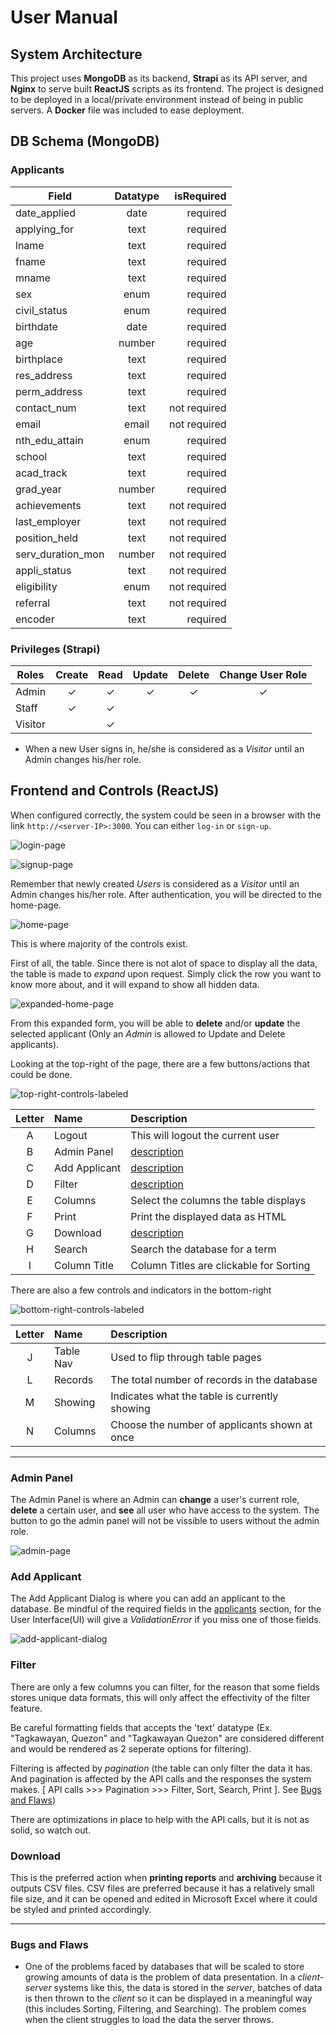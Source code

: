 # User Manual

## System Architecture

This project uses **MongoDB** as its backend, **Strapi** as its API server, and **Nginx** to serve built **ReactJS** scripts as its frontend. The project is designed to be deployed in a local/private environment instead of being in public servers. A **Docker** file was included to ease deployment.

## DB Schema (MongoDB)

### Applicants

| Field             | Datatype |   isRequired |
| ----------------- | :------: | -----------: |
| date_applied      |   date   |     required |
| applying_for      |   text   |     required |
| lname             |   text   |     required |
| fname             |   text   |     required |
| mname             |   text   |     required |
| sex               |   enum   |     required |
| civil_status      |   enum   |     required |
| birthdate         |   date   |     required |
| age               |  number  |     required |
| birthplace        |   text   |     required |
| res_address       |   text   |     required |
| perm_address      |   text   |     required |
| contact_num       |   text   | not required |
| email             |  email   | not required |
| nth_edu_attain    |   enum   |     required |
| school            |   text   |     required |
| acad_track        |   text   |     required |
| grad_year         |  number  |     required |
| achievements      |   text   | not required |
| last_employer     |   text   | not required |
| position_held     |   text   | not required |
| serv_duration_mon |  number  | not required |
| appli_status      |   text   | not required |
| eligibility       |   enum   | not required |
| referral          |   text   | not required |
| encoder           |   text   |     required |

### Privileges (Strapi)

| Roles   | Create | Read | Update | Delete | Change User Role |
| ------- | :----: | :--: | :----: | :----: | :--------------: |
| Admin   |   ✓    |  ✓   |   ✓    |   ✓    |        ✓         |
| Staff   |   ✓    |  ✓   |        |        |                  |
| Visitor |        |  ✓   |        |        |                  |

- When a new User signs in, he/she is considered as a _Visitor_ until an Admin changes his/her role.

## Frontend and Controls (ReactJS)

When configured correctly, the system could be seen in a browser with the link `http://<server-IP>:3000`. You can either `log-in` or `sign-up`.

![login-page](./site/public/user-manual-imgs/login-page.png "login-page")

![signup-page](./site/public/user-manual-imgs/signup-page.png "signup-page")

Remember that newly created _Users_ is considered as a _Visitor_ until an Admin changes his/her role. After authentication, you will be directed to the home-page.

![home-page](./site/public/user-manual-imgs/home-page.png "home-page")

This is where majority of the controls exist.

First of all, the table. Since there is not alot of space to display all the data, the table is made to _expand_ upon request. Simply click the row you want to know more about, and it will expand to show all hidden data.

![expanded-home-page](./site/public/user-manual-imgs/expanded-home-page.png "expanded-home-page")

From this expanded form, you will be able to **delete** and/or **update** the selected applicant (Only an _Admin_ is allowed to Update and Delete applicants).

Looking at the top-right of the page, there are a few buttons/actions that could be done.

![top-right-controls-labeled](./site/public/user-manual-imgs/top-right-controls-labeled.png "top-right-controls-labeled")

| Letter | Name          | Description                             |
| :----: | :------------ | :-------------------------------------- |
|   A    | Logout        | This will logout the current user       |
|   B    | Admin Panel   | [description](#admin-panel)             |
|   C    | Add Applicant | [description](#add-applicant)           |
|   D    | Filter        | [description](#filter)                  |
|   E    | Columns       | Select the columns the table displays   |
|   F    | Print         | Print the displayed data as HTML        |
|   G    | Download      | [description](#download)                |
|   H    | Search        | Search the database for a term          |
|   I    | Column Title  | Column Titles are clickable for Sorting |

There are also a few controls and indicators in the bottom-right

![bottom-right-controls-labeled](./site/public/user-manual-imgs/bottom-right-controls-labeled.png "bottom-right-controls-labeled")

| Letter | Name      | Description                                   |
| :----: | :-------- | :-------------------------------------------- |
|   J    | Table Nav | Used to flip through table pages              |
|   L    | Records   | The total number of records in the database   |
|   M    | Showing   | Indicates what the table is currently showing |
|   N    | Columns   | Choose the number of applicants shown at once |

---

### Admin Panel

The Admin Panel is where an Admin can **change** a user's current role, **delete** a certain user, and **see** all user who have access to the system. The button to go the admin panel will not be vissible to users without the admin role.

![admin-page](./site/public/user-manual-imgs/admin-page.png "admin-page")

### Add Applicant

The Add Applicant Dialog is where you can add an applicant to the database. Be mindful of the required fields in the [applicants](#applicants) section, for the User Interface(UI) will give a _ValidationError_ if you miss one of those fields.

![add-applicant-dialog](./site/public/user-manual-imgs/add-applicant-dialog.png "add-applicant-dialog")

### Filter

There are only a few columns you can filter, for the reason that some fields stores unique data formats, this will only affect the effectivity of the filter feature.

Be careful formatting fields that accepts the 'text' datatype (Ex. "Tagkawayan, Quezon" and "Tagkawayan Quezon" are considered different and would be rendered as 2 seperate options for filtering).

Filtering is affected by _pagination_ (the table can only filter the data it has. And pagination is affected by the API calls and the responses the system makes. [ API calls >>> Pagination >>> Filter, Sort, Search, Print ]. See [Bugs and Flaws](#bugs-and-flaws))

There are optimizations in place to help with the API calls, but it is not as solid, so watch out.

### Download

This is the preferred action when **printing reports** and **archiving** because it outputs CSV files. CSV files are preferred because it has a relatively small file size, and it can be opened and edited in Microsoft Excel where it could be styled and printed accordingly.

---

### Bugs and Flaws

- One of the problems faced by databases that will be scaled to store growing amounts of data is the problem of data presentation. In a _client-server_ systems like this, the data is stored in the _server_, batches of data is then thrown to the _client_ so it can be displayed in a meaningful way (this includes Sorting, Filtering, and Searching). The problem comes when the client struggles to load the data the server throws.
